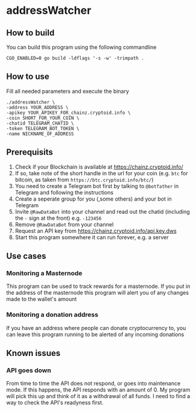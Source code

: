 # addressWatcher

## How to build
You can build this program using the following commandline
```
CGO_ENABLED=0 go build -ldflags '-s -w' -trimpath .
```

## How to use
Fill all needed parameters and execute the binary
```
./addressWatcher \
-address YOUR_ADDRESS \
-apikey YOUR_APIKEY_FOR_chainz.cryptoid.info \
-coin SHORT_FOR_YOUR_COIN \
-chatid TELEGRAM_CHATID \
-token TELEGRAM_BOT_TOKEN \
-name NICKNAME_OF_ADDRESS
```

## Prerequisits
1. Check if your Blockchain is available at https://chainz.cryptoid.info/
1. If so, take note of the short handle in the url for your coin (e.g. `btc` for bitcoin, as taken from `https://btc.cryptoid.info/btc/`)
1. You need to create a Telegram bot first by talking to `@botfather` in Telegram and following the instructions
1. Create a seperate group for you (,some others) and your bot in Telegram
1. Invite `@RawDataBot` into your channel and read out the chatid (including the `-` sign at the front) e.g. `-123456`
1. Remove `@RawDataBot` from your channel
1. Request an API key from https://chainz.cryptoid.info/api.key.dws
1. Start this program somewhere it can run forever, e.g. a server

## Use cases

### Monitoring a Masternode
This program can be used to track rewards for a masternode. If you put in the address of the masternode this program will alert you of any changes made to the wallet's amount

### Monitoring a donation address
If you have an address where people can donate cryptocurrency to, you can leave this program running to be alerted of any incoming donations


## Known issues

### API goes down
From time to time the API does not respond, or goes into maintenance mode. If this happens, the API responds with an amount of 0. My program will pick this up and think of it as a withdrawal of all funds.
I need to find a way to check the API's readyness first.